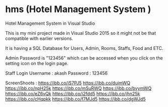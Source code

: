 # hms (Hotel Management System )
Hotel Management System in Visual Studio

This is my mini project made in Visual Studio 2015 so it might not be that compatible with earlier versions.

It is having a SQL Database for Users, Admin, Rooms, Staffs, Food and ETC.

Admin Password is "123456" which can be accessed when you click on the setting icon on the login page.

Staff Login
Username : akash
Password : 123456


ScreenShoots :
https://ibb.co/iS7PJ5
https://ibb.co/duimWQ
https://ibb.co/npH25k
https://ibb.co/mSuRWQ
https://ibb.co/bvymWQ
https://ibb.co/eZ6vQk
https://ibb.co/i2fdd5
https://ibb.co/jhn25k
https://ibb.co/cHqpkk
https://ibb.co/f7MJd5
https://ibb.co/dgWJd5
